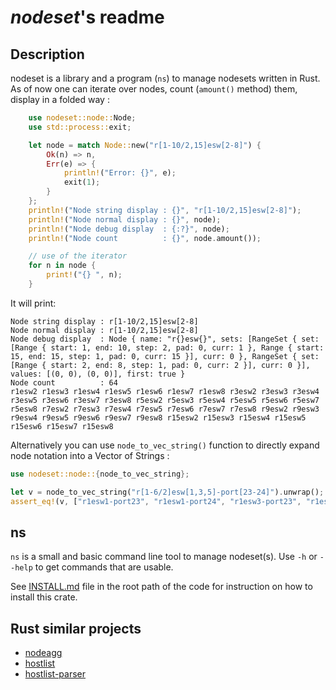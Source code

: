 # *nodeset*'s readme

## Description

nodeset is a library and a program (`ns`) to manage nodesets written in Rust.
As of now one can iterate over nodes, count (`amount()` method) them, display
in a folded way :

```rust
    use nodeset::node::Node;
    use std::process::exit;

    let node = match Node::new("r[1-10/2,15]esw[2-8]") {
        Ok(n) => n,
        Err(e) => {
            println!("Error: {}", e);
            exit(1);
        }
    };
    println!("Node string display : {}", "r[1-10/2,15]esw[2-8]");
    println!("Node normal display : {}", node);
    println!("Node debug display  : {:?}", node);
    println!("Node count          : {}", node.amount());

    // use of the iterator
    for n in node {
        print!("{} ", n);
    }
```

It will print:
```terminal
Node string display : r[1-10/2,15]esw[2-8]
Node normal display : r[1-10/2,15]esw[2-8]
Node debug display  : Node { name: "r{}esw{}", sets: [RangeSet { set: [Range { start: 1, end: 10, step: 2, pad: 0, curr: 1 }, Range { start: 15, end: 15, step: 1, pad: 0, curr: 15 }], curr: 0 }, RangeSet { set: [Range { start: 2, end: 8, step: 1, pad: 0, curr: 2 }], curr: 0 }], values: [(0, 0), (0, 0)], first: true }
Node count          : 64
r1esw2 r1esw3 r1esw4 r1esw5 r1esw6 r1esw7 r1esw8 r3esw2 r3esw3 r3esw4 r3esw5 r3esw6 r3esw7 r3esw8 r5esw2 r5esw3 r5esw4 r5esw5 r5esw6 r5esw7 r5esw8 r7esw2 r7esw3 r7esw4 r7esw5 r7esw6 r7esw7 r7esw8 r9esw2 r9esw3 r9esw4 r9esw5 r9esw6 r9esw7 r9esw8 r15esw2 r15esw3 r15esw4 r15esw5 r15esw6 r15esw7 r15esw8
```

Alternatively you can use `node_to_vec_string()` function to directly expand node notation into a Vector of Strings :

```rust
use nodeset::node::{node_to_vec_string};

let v = node_to_vec_string("r[1-6/2]esw[1,3,5]-port[23-24]").unwrap();
assert_eq!(v, ["r1esw1-port23", "r1esw1-port24", "r1esw3-port23", "r1esw3-port24", "r1esw5-port23", "r1esw5-port24", "r3esw1-port23", "r3esw1-port24", "r3esw3-port23", "r3esw3-port24", "r3esw5-port23", "r3esw5-port24", "r5esw1-port23", "r5esw1-port24", "r5esw3-port23", "r5esw3-port24", "r5esw5-port23", "r5esw5-port24"]);
```

## ns

`ns` is a small and basic command line tool to manage nodeset(s). Use `-h` or `--help` to get commands that are usable.

See [INSTALL.md](https://gitlab.com/delhomme/nodeset/-/blob/master/INSTALL.md) file in the root path of the code for instruction on how to install this crate.

## Rust similar projects

* [nodeagg](https://crates.io/crates/nodeagg)
* [hostlist](https://crates.io/crates/hostlist)
* [hostlist-parser](https://crates.io/crates/hostlist-parser)
